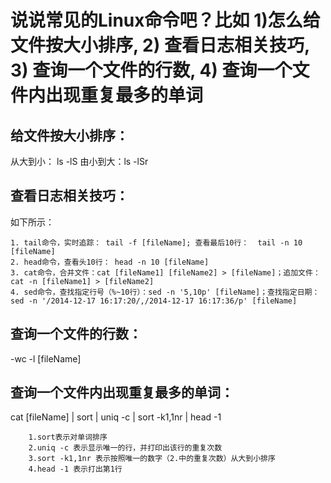 # 说说常⻅的Linux命令吧？比如 1)怎么给文件按大小排序, 2) 查看日志相关技巧, 3) 查询一个文件的行数, 4) 查询一个文件内出现重复最多的单词

 ## 给文件按大小排序：
 从大到小： ls -lS 由小到大：ls -lSr
 ## 查看日志相关技巧：
 如下所示：
    
    1. tail命令，实时追踪： tail -f [fileName]; 查看最后10行：  tail -n 10 [fileName]
    2. head命令，查看头10行： head -n 10 [fileName]
    3. cat命令，合并文件：cat [fileName1] [fileName2] > [fileName]；追加文件：cat -n [fileName1] > [fileName2] 
    4. sed命令，查找指定行号（%~10行）：sed -n '5,10p' [fileName]；查找指定日期： sed -n '/2014-12-17 16:17:20/,/2014-12-17 16:17:36/p' [fileName]
 
 ## 查询一个文件的行数：
 -wc -l [fileName]
 ## 查询一个文件内出现重复最多的单词：
 cat [fileName] | sort | uniq -c | sort -k1,1nr | head -1
        
        1.sort表示对单词排序
        2.uniq -c 表示显示唯一的行，并打印出该行的重复次数
        3.sort -k1,1nr 表示按照唯一的数字（2.中的重复次数）从大到小排序
        4.head -1 表示打出第1行

